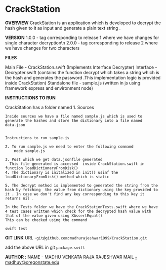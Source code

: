 # CrackStation

**OVERVIEW**
CrackStation is an application which is developed to decrypt the hash given to it as input and generate a plain text string  . 

**VERSION**
1.0.0 - tag corresponding to release 1 where we have changes for single character decryption\n
2.0.0 - tag corresponding to release 2 where we have changes for two characters

**FILES**

Main File  - CrackStation.swift (Implements Interface Decrypter)
Interface  - Decrypter.swift (contains the function decrypt which takes a string which is the hash and generates the password .This implementation logic is provided inside CrackStation)
Standalone file - sample.js (written in js using framework express and environment node)


**INSTRUCTIONS TO RUN**

CrackStation has a folder named
    1. Sources
  
    Inside sources we have a file named sample.js which is used to generate the hashes and store the dictionary into a file named data.json


    Instructions to run sample.js

    2. To run sample.js we need to enter the following command
        node sample.js

    3. Post which we get data.jsonfile generated
      This file generated is accessed  inside CrackStation.swift in function loadDictionaryFromDisk()
    4. The dictionary is initalized in init() usinf the loadDictionaryFromDisk() method which is static

    5. The decrypt method is implemented to generated the string from the hash by fetching  the value from dictionary using the key provided to it . In case we don't find any key corresponding to this key it returns nil .

    In the Tests folder we have the CrackStationTests.swift where we have 4 test cases written which check for the decrypted hash value with that of the value given using XAssertEqual() 
    This can be checked using the command
    
    swift test

**GIT LINK**
URL -`git@github.com:madhurajeshwar1999/CrackStation.git`

add the above URL in git `package.swift`



**AUTHOR :**
NAME - MADHU VENKATA RAJA RAJESHWAR
MAIL -madhuv@oregonstate.edu